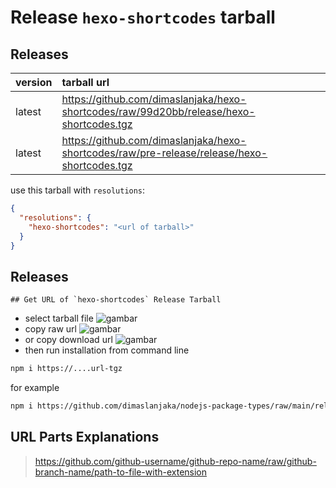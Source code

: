 # Release `hexo-shortcodes` tarball
## Releases
| version | tarball url |
| :--- | :--- |
| latest | https://github.com/dimaslanjaka/hexo-shortcodes/raw/99d20bb/release/hexo-shortcodes.tgz |
| latest | https://github.com/dimaslanjaka/hexo-shortcodes/raw/pre-release/release/hexo-shortcodes.tgz |

use this tarball with `resolutions`:
```json
{
  "resolutions": {
    "hexo-shortcodes": "<url of tarball>"
  }
}
```

## Releases

    ## Get URL of `hexo-shortcodes` Release Tarball
- select tarball file
![gambar](https://user-images.githubusercontent.com/12471057/203216375-8af4b5d9-00c2-40fb-8d3d-d220beaabd46.png)
- copy raw url
![gambar](https://user-images.githubusercontent.com/12471057/203216508-7590cbb9-a1ce-47d6-96ca-8d82149f0762.png)
- or copy download url
![gambar](https://user-images.githubusercontent.com/12471057/203216541-3807d2c3-5213-49f3-b93d-c626dbae3b2e.png)
- then run installation from command line
```bash
npm i https://....url-tgz
```
for example
```bash
npm i https://github.com/dimaslanjaka/nodejs-package-types/raw/main/release/nodejs-package-types.tgz
```

## URL Parts Explanations
> https://github.com/github-username/github-repo-name/raw/github-branch-name/path-to-file-with-extension